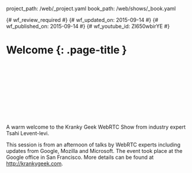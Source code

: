 project_path: /web/_project.yaml
book_path: /web/shows/_book.yaml

{# wf_review_required #}
{# wf_updated_on: 2015-09-14 #}
{# wf_published_on: 2015-09-14 #}
{# wf_youtube_id: Zl650wbirYE #}

# Welcome {: .page-title }


<div class="video-wrapper">
  <iframe class="devsite-embedded-youtube-video" data-video-id="Zl650wbirYE"
          data-autohide="1" data-showinfo="0" frameborder="0" allowfullscreen>
  </iframe>
</div>

A warm welcome to the Kranky Geek WebRTC Show from industry expert Tsahi Levent-levi.

This session is from an afternoon of talks by WebRTC experts including updates from Google, Mozilla and Microsoft. The event took place at the Google office in San Francisco. More details can be found at http://krankygeek.com.
